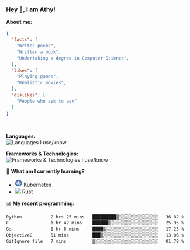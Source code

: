 ### Hey 👋, I am Athy!<br>

**About me:**


```json
{
  "facts": [
    "Writes poems",
    "Written a book",
    "Undertaking a degree in Computer Science",
  ],
  "likes": [
    "Playing games",
    "Realistic movies",
  ],
  "dislikes": [
    "People who ask to ask"
  ]
}
```
<br>


**Languages:**<br>
![Languages I use/know](https://skillicons.dev/icons?i=go,js,py,html,lua,java)

**Frameworks & Technologies:**<br />
![Frameworks & Technologies I use/know](https://skillicons.dev/icons?i=nodejs,nextjs,ts,react,express,docker,kubernetes,mysql,postgresql,mongodb,git,github,tailwind,prisma)

📙 **What am I currently learning?**

- <img height="20" src="https://github.com/devicons/devicon/blob/master/icons/kubernetes/kubernetes-plain.svg" />  Kubernetes
- <img height="20" src="https://cdn.jsdelivr.net/gh/devicons/devicon/icons/rust/rust-plain.svg" /> Rust

📊 **My recent programming:**

<!--START_SECTION:waka-->

```txt
Python           2 hrs 25 mins   █████████▒░░░░░░░░░░░░░░░   36.82 %
C                1 hr 42 mins    ██████▒░░░░░░░░░░░░░░░░░░   25.95 %
Go               1 hr 8 mins     ████▒░░░░░░░░░░░░░░░░░░░░   17.25 %
ObjectiveC       51 mins         ███▒░░░░░░░░░░░░░░░░░░░░░   13.06 %
GitIgnore file   7 mins          ▒░░░░░░░░░░░░░░░░░░░░░░░░   01.78 %
```

<!--END_SECTION:waka-->
